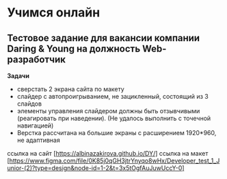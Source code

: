 # Учимся онлайн #
## Тестовое задание для вакансии компании Daring & Young на должность Web-разработчик ##
**Задачи** 
* сверстать 2 экрана сайта по макету
* слайдер с автопроигрыванием, не зацикленный, состоящий из 3 слайдов 
* элементы управления слайдером должны быть отзывчивыми (реагировать при наведении). (Не удалось выполнить с точечной навигацией)
* Верстка рассчитана на большие экраны с расширением 1920*960, не адаптивная

ссылка на сайт [https://albinazakirova.github.io/DY/]
ссылка на макет [https://www.figma.com/file/0K85j0qGH3jtrYnyqo8wHx/Developer_test_1_Junior-(2)?type=design&node-id=1-2&t=3x5tOgfAuJuwUccY-0]

